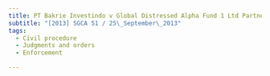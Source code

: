 ```yaml
---
title: PT Bakrie Investindo v Global Distressed Alpha Fund 1 Ltd Partnership
subtitle: "[2013] SGCA 51 / 25\_September\_2013"
tags:
  - Civil procedure
  - Judgments and orders
  - Enforcement

---
```


